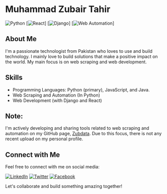 # Muhammad Zubair Tahir

![Python](https://img.shields.io/badge/Python-3776AB?style=for-the-badge&logo=python&logoColor=white) [![React](https://img.shields.io/badge/React-61DAFB?style=for-the-badge&logo=react&logoColor=white)]
[![Django](https://img.shields.io/badge/Django-092E20?style=for-the-badge&logo=django&logoColor=white)]
[![Web Automation](https://img.shields.io/badge/Web%20Automation-43b02a?style=for-the-badge)]


## About Me

I'm a passionate technologist from Pakistan who loves to use and build technology. 
I mainly love to build solutions that make a positive impact on the world.
My main focus is on web scraping and web development.


## Skills

* Programming Languages: Python (primary), JavaScript, and Java.
* Web Scraping and Automation (In Python)
* Web Development (with Django and React)

## Note:

I'm actively developing and sharing tools related to web scraping and automation on my GitHub page, [Zubdata](https://github.com/zubdata). Due to this focus, there is not any recent upload on my personal profile.

## Connect with Me

Feel free to connect with me on social media:

[![LinkedIn](https://img.shields.io/badge/LinkedIn-0077B5?style=for-the-badge&logo=linkedin&logoColor=white)](https://linkedin.com/in/mzubairtahir07)
[![Twitter](https://img.shields.io/badge/Twitter-1DA1F2?style=for-the-badge&logo=twitter&logoColor=white)](https://twitter.com/mzubairtahir07)
[![Facebook](https://img.shields.io/badge/Facebook-1877F2?style=for-the-badge&logo=facebook&logoColor=white)](https://www.facebook.com/mzubartahir)


Let's collaborate and build something amazing together!
